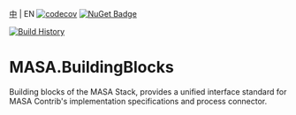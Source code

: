 [中](README.zh-CN.md) | EN
[![codecov](https://codecov.io/gh/MIXVII/myavtive01/branch/master/graph/badge.svg?token=WGX1MHX4Q3)](https://codecov.io/gh/MIXVII/myavtive01)
[![NuGet Badge](https://buildstats.info/nuget/MASA.Blazor?includePreReleases=true)](https://www.nuget.org/packages/MASA.Blazor/0.3.1-preview.2)

[![Build History](https://buildstats.info/github/chart/MIXVII/myavtive01?branch=dev)](https://github.com/MIXVII/myavtive01/actions)

# MASA.BuildingBlocks
Building blocks of the MASA Stack, provides a unified interface standard for MASA Contrib's implementation specifications and process connector.  
